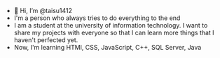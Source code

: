 - 👋 Hi, I’m @taisu1412
- I'm a person who always tries to do everything to the end
- I am a student at the university of information technology. I want to share my projects with everyone so that I can learn more things that I haven't perfected yet.
- Now, I'm learning HTMl, CSS, JavaScript, C++, SQL Server, Java

<!---
taisu1412/taisu1412 is a ✨ special ✨ repository because its `README.md` (this file) appears on your GitHub profile.
You can click the Preview link to take a look at your changes.
--->
